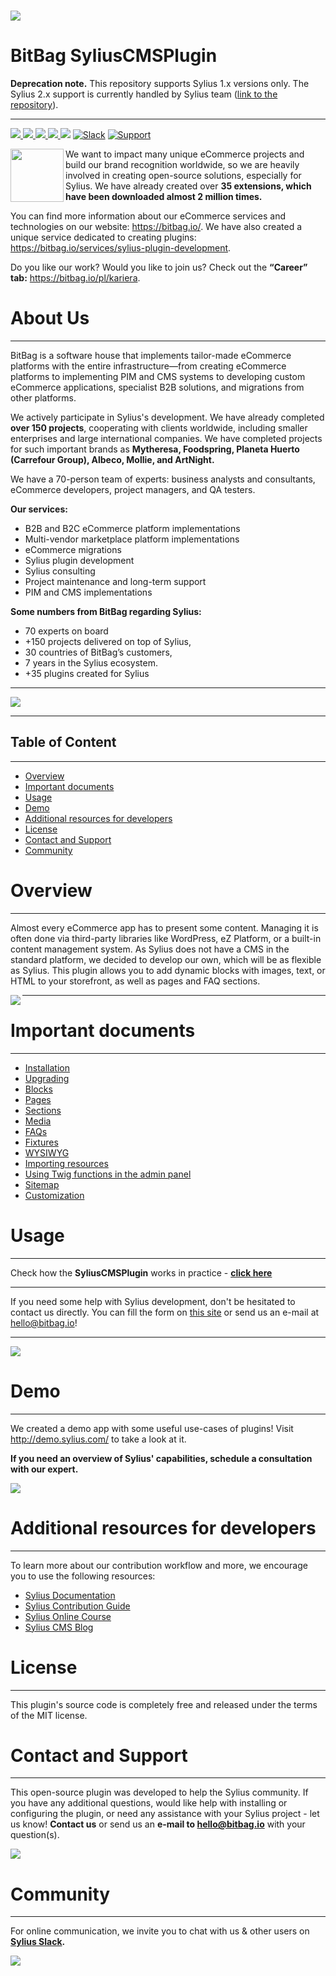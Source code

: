 # [![](https://bitbag.io/wp-content/uploads/2021/01/CMS.png)](https://bitbag.io/contact-us/?utm_source=github&utm_medium=referral&utm_campaign=plugins_cms)

# BitBag SyliusCMSPlugin

**Deprecation note.** This repository supports Sylius 1.x versions only. The Sylius 2.x support is currently handled by Sylius team ([link to the repository](https://github.com/Sylius/CmsPlugin)).

----

[![](https://img.shields.io/packagist/l/bitbag/cms-plugin.svg) ](https://packagist.org/packages/bitbag/cms-plugin "License") [ ![](https://img.shields.io/packagist/v/bitbag/cms-plugin.svg) ](https://packagist.org/packages/bitbag/cms-plugin "Version") [ ![](https://img.shields.io/github/actions/workflow/status/BitBagCommerce/SyliusCmsPlugin/build.yml) ](https://github.com/BitBagCommerce/SyliusCmsPlugin/actions "Build status") [ ![](https://img.shields.io/scrutinizer/g/BitBagCommerce/SyliusCMSPlugin.svg) ](https://scrutinizer-ci.com/g/BitBagCommerce/SyliusCMSPlugin/ "Scrutinizer") [![](https://poser.pugx.org/bitbag/cms-plugin/downloads)](https://packagist.org/packages/bitbag/cms-plugin "Total Downloads") [![Slack](https://img.shields.io/badge/community%20chat-slack-FF1493.svg)](http://sylius-devs.slack.com) [![Support](https://img.shields.io/badge/support-contact%20author-blue])](https://bitbag.io/contact-us/?utm_source=github&utm_medium=referral&utm_campaign=plugins_cms)

<p>
 <img align="left" src="https://sylius.com/assets/badge-approved-by-sylius.png" width="85">
</p> 

We want to impact many unique eCommerce projects and build our brand recognition worldwide, so we are heavily involved in creating open-source solutions, especially for Sylius. We have already created over **35 extensions, which have been downloaded almost 2 million times.**

You can find more information about our eCommerce services and technologies on our website: https://bitbag.io/. We have also created a unique service dedicated to creating plugins: https://bitbag.io/services/sylius-plugin-development. 

Do you like our work? Would you like to join us? Check out the **“Career” tab:** https://bitbag.io/pl/kariera. 

# About Us 
---

BitBag is a software house that implements tailor-made eCommerce platforms with the entire infrastructure—from creating eCommerce platforms to implementing PIM and CMS systems to developing custom eCommerce applications, specialist B2B solutions, and migrations from other platforms.

We actively participate in Sylius's development. We have already completed **over 150 projects**, cooperating with clients worldwide, including smaller enterprises and large international companies. We have completed projects for such important brands as **Mytheresa, Foodspring, Planeta Huerto (Carrefour Group), Albeco, Mollie, and ArtNight.**

We have a 70-person team of experts: business analysts and consultants, eCommerce developers, project managers, and QA testers.

**Our services:**
* B2B and B2C eCommerce platform implementations
* Multi-vendor marketplace platform implementations
* eCommerce migrations
* Sylius plugin development
* Sylius consulting
* Project maintenance and long-term support
* PIM and CMS implementations

**Some numbers from BitBag regarding Sylius:**
* 70 experts on board 
* +150 projects delivered on top of Sylius,
* 30 countries of BitBag’s customers,
* 7 years in the Sylius ecosystem.
* +35 plugins created for Sylius

---
[![](https://bitbag.io/wp-content/uploads/2024/09/badges-sylius.png)](https://bitbag.io/contact-us/?utm_source=github&utm_medium=referral&utm_campaign=plugins_cms) 

---



## Table of Content

***

* [Overview](#overview)
* [Important documents](#important-documents)
* [Usage](#usage)
* [Demo](#demo)
* [Additional resources for developers](#additional-resources-for-developers)
* [License](#license)
* [Contact and Support](#contact-and-support)
* [Community](#community)

# Overview
---
Almost every eCommerce app has to present some content. Managing it is often done via third-party libraries like WordPress, eZ Platform, or a built-in content management system. As Sylius does not have a CMS in the standard platform, we decided to develop our own, which will be as flexible as Sylius. This plugin allows you to add dynamic blocks with images, text, or HTML to your storefront, as well as pages and FAQ sections.


<img align="left" src="https://bitbag.io/wp-content/uploads/2021/01/Sylius-CMS-Plugin-Building-Block-1-1024x1024.png">

---

# Important documents 
---

- [Installation](doc/installation.md)
- [Upgrading](UPGRADE.md)
- [Blocks](doc/blocks.md)
- [Pages](doc/pages.md)
- [Sections](doc/sections.md)
- [Media](doc/media.md)
- [FAQs](doc/faqs.md)
- [Fixtures](doc/fixtures.md)
- [WYSIWYG](doc/wysiwyg.md)
- [Importing resources](doc/importing-resources.md)
- [Using Twig functions in the admin panel](doc/twig-functions-in-admin.md)
- [Sitemap](doc/sitemap.md)
- [Customization](doc/customization.md)

# Usage
 ---
  Check how the **SyliusCMSPlugin** works in practice - **[click here](https://github.com/BitBagCommerce/SyliusCmsPlugin/blob/master/doc/use_case.md)**

---

If you need some help with Sylius development, don't be hesitated to contact us directly. You can fill the form on [this site](https://bitbag.io/contact-us/?utm_source=github&utm_medium=referral&utm_campaign=plugins_cms) or send us an e-mail at hello@bitbag.io!

---

[![](https://bitbag.io/wp-content/uploads/2021/08/sylius-badges-transparent-wide.png)](https://bitbag.io/contact-us/?utm_source=github&utm_medium=referral&utm_campaign=plugins_cms)

# Demo
---
We created a demo app with some useful use-cases of plugins! Visit http://demo.sylius.com/ to take a look at it.

**If you need an overview of Sylius' capabilities, schedule a consultation with our expert.**

[![](https://bitbag.io/wp-content/uploads/2020/10/button_free_consulatation-1.png)](https://bitbag.io/contact-us/?utm_source=github&utm_medium=referral&utm_campaign=plugins_cms)

# Additional resources for developers
---
To learn more about our contribution workflow and more, we encourage you to use the following resources:
* [Sylius Documentation](https://docs.sylius.com/en/latest/)
* [Sylius Contribution Guide](https://docs.sylius.com/en/latest/contributing/)
* [Sylius Online Course](https://sylius.com/online-course/)
* [Sylius CMS Blog](https://bitbag.io/blog/sylius-cms)


# License
---
This plugin's source code is completely free and released under the terms of the MIT license.

[//]: # (These are reference links used in the body of this note and get stripped out when the markdown processor does its job. There is no need to format nicely because it shouldn't be seen.)

# Contact and Support
---
This open-source plugin was developed to help the Sylius community. If you have any additional questions, would like help with installing or configuring the plugin, or need any assistance with your Sylius project - let us know! **Contact us** or send us an **e-mail to hello@bitbag.io** with your question(s).

[![](https://bitbag.io/wp-content/uploads/2020/10/button-contact.png)](https://bitbag.io/contact-us/?utm_source=github&utm_medium=referral&utm_campaign=plugins_cms)


# Community
--- 

For online communication, we invite you to chat with us & other users on **[Sylius Slack](https://sylius-devs.slack.com/).**

[![](https://bitbag.io/wp-content/uploads/2024/09/badges-partners.png)](https://bitbag.io/contact-us/?utm_source=github&utm_medium=referral&utm_campaign=plugins_cms)
